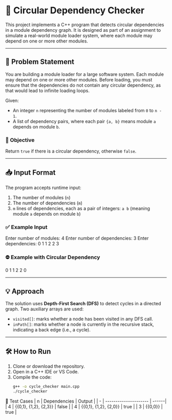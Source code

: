 # 🔄 Circular Dependency Checker

This project implements a C++ program that detects circular dependencies in a module dependency graph. It is designed as part of an assignment to simulate a real-world module loader system, where each module may depend on one or more other modules.

---

## 🚀 Problem Statement

You are building a module loader for a large software system. Each module may depend on one or more other modules. Before loading, you must ensure that the dependencies do not contain any circular dependency, as that would lead to infinite loading loops.

Given:

- An integer `n` representing the number of modules labeled from `0` to `n - 1`.
- A list of dependency pairs, where each pair `{a, b}` means module `a` depends on module `b`.

### 🧠 Objective

Return `true` if there is a circular dependency, otherwise `false`.

---

## 📥 Input Format

The program accepts runtime input:

1. The number of modules (`n`)
2. The number of dependencies (`m`)
3. `m` lines of dependencies, each as a pair of integers: `a b` (meaning module `a` depends on module `b`)

### ✅ Example Input

Enter number of modules: 4
Enter number of dependencies: 3
Enter dependencies:
0 1
1 2
2 3

### ⛔ Example with Circular Dependency

0 1
1 2
2 0

---

## 💡 Approach

The solution uses **Depth-First Search (DFS)** to detect cycles in a directed graph. Two auxiliary arrays are used:

- `visited[]`: marks whether a node has been visited in any DFS call.
- `inPath[]`: marks whether a node is currently in the recursive stack, indicating a back edge (i.e., a cycle).

---

## 🛠️ How to Run

1. Clone or download the repository.
2. Open in a C++ IDE or VS Code.
3. Compile the code:
   ```bash
   g++ -o cycle_checker main.cpp
   ./cycle_checker
   ```

🧪 Test Cases
| n | Dependencies | Output |
| - | --------------------- | ------|
| 4 | {{0,1}, {1,2}, {2,3}} | false |
| 4 | {{0,1}, {1,2}, {2,0}} | true |
| 3 | {{0,0}} | true |
